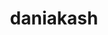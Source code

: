 ---
title: daniakash
github: https://github.com/daniakash
mode: dark
transition: 1s
score: 43.1
archetype:
- Minimalistic
---